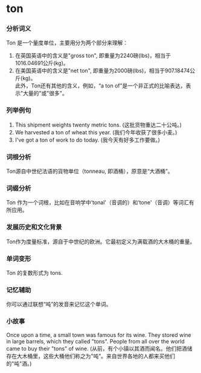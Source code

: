 # ton

### 分析词义

  

Ton 是一个量度单位，主要用分为两个部分来理解：

  

1.  在英国英语中的含义是"gross ton", 即重量为2240磅(lbs)，相当于1016.04691公斤(kg)。
2.  在美国英语中的含义是"net ton", 即重量为2000磅(lbs)，相当于907.18474公斤(kg)。  
    此外，Ton还有其他的含义，例如，“a ton of”是一个非正式的比喻表达，表示"大量的"或"很多"。

  

### 列举例句

  

1.  This shipment weights twenty metric tons. (这批货物重达二十公吨。)
2.  We harvested a ton of wheat this year. (我们今年收获了很多小麦。)
3.  I've got a ton of work to do today. (我今天有好多工作要做。)

  

### 词根分析

  

Ton源自中世纪法语的貨物单位（tonneau, 即酒桶），原意是“大酒桶”。

  

### 词缀分析

  

Ton 作为一个词根，比如在音响学中‘tonal'（音调的）和‘tone'（音调）等词汇有所应用。

  

### 发展历史和文化背景

  

Ton作为度量标准，源自于中世纪的欧洲。它最初定义为满载酒的大木桶的重量。

  

### 单词变形

  

Ton 的复数形式为 tons.

  

### 记忆辅助

  

你可以通过联想“吨”的发音来记忆这个单词。

  

### 小故事

  

Once upon a time, a small town was famous for its wine. They stored wine in large barrels, which they called "tons". People from all over the world came to buy their "tons" of wine. (从前，有个小镇以其酒而闻名。他们把酒储存在大木桶里，这些大桶他们称之为"吨"。来自世界各地的人都来买他们的"吨"酒。)
